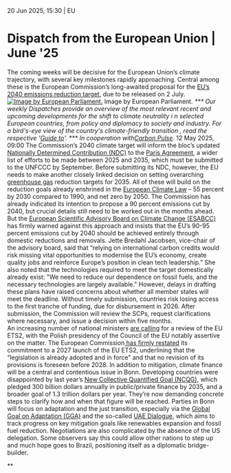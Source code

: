 20 Jun 2025, 15:30
| 
EU
# Dispatch from the European Union | June '25
The coming weeks will be decisive for the European Union’s climate trajectory, with several key milestones rapidly approaching. Central among these is the European Commission’s long-awaited proposal for the [EU’s 2040 emissions reduction target](https://www.cleanenergywire.org/factsheets/qa-eu-propose-2040-emissions-reduction-target), due to be released on 2 July.
[![Image by European Parliament.](https://www.cleanenergywire.org/sites/default/files/styles/paragraph_text_image/public/paragraphs/images/europeanparliament-brussels-flags.jpg?itok=zNtL8WZU)](https://www.cleanenergywire.org/sites/default/files/styles/gallery_image/public/paragraphs/images/europeanparliament-brussels-flags.jpg?itok=Dt3Hxxfk)
Image by European Parliament.
_*** Our weekly Dispatches provide an overview of the most relevant recent and upcoming developments for the shift to _climate neutrality i _n selected European countries, from _policy and diplomacy to society and industry.___ For a _bird's-eye view of the country's climate-friendly transition_ , read the respective '[Guide to](https://www.cleanenergywire.org/guides)'. ***_
_In cooperation with[Carbon Pulse](http://carbon-pulse.com/)._
12 May 2025, 09:00
The Commission’s 2040 climate target will inform the bloc’s updated [Nationally Determined Contribution (NDC)](https://www.cleanenergywire.org/factsheets/who-sets-targets-expert-qa-european-energy-and-climate-policy) to the [Paris Agreement](https://www.cleanenergywire.org/glossary/letter_p#paris_agreement), a wider list of efforts to be made between 2025 and 2035, which must be submitted to the UNFCCC by September. Before submitting its NDC, however, the EU needs to make another closely linked decision on setting overarching [greenhouse gas](https://www.cleanenergywire.org/glossary/letter_g#greenhouse_gas) reduction targets for 2035. All of these will build on the reduction goals already enshrined in the [European Climate Law](https://www.cleanenergywire.org/factsheets/covering-eus-fit-55-package-climate-and-energy-laws) – 55 percent by 2030 compared to 1990, and net zero by 2050. The Commission has already indicated its intention to propose a 90 percent emissions cut by 2040, but crucial details still need to be worked out in the months ahead.
But the [European Scientific Advisory Board on Climate Change (ESABCC)](https://climate-advisory-board.europa.eu/reports-and-publications/scientific-advice-for-amending-the-european-climate-law-setting-climate-goals-to-strengthen-eu-strategic-priorities) has firmly warned against this approach and insists that the EU’s 90-95 percent emissions cut by 2040 should be achieved entirely through domestic reductions and removals. Jette Bredahl Jacobsen, vice-chair of the advisory board, said that “relying on international carbon credits would risk missing vital opportunities to modernise the EU’s economy, create quality jobs and reinforce Europe’s position in clean tech leadership.” She also noted that the technologies required to meet the target domestically already exist: "We need to reduce our dependence on fossil fuels, and the necessary technologies are largely available."
However, delays in drafting these plans have raised concerns about whether all member states will meet the deadline. Without timely submission, countries risk losing access to the first tranche of funding, due for disbursement in 2026. After submission, the Commission will review the SCPs, request clarifications where necessary, and issue a decision within five months.   
An increasing number of national ministers [are calling](https://carbon-pulse.com/392444/) for a review of the EU ETS2, with the Polish presidency of the Council of the EU notably assertive on the matter. The European Commission[ ](https://carbon-pulse.com/394174/)[has firmly restated](https://carbon-pulse.com/394174/) its commitment to a 2027 launch of the EU ETS2, underlining that the “legislation is already adopted and in force” and that no revision of its provisions is foreseen before 2028.
In addition to mitigation, climate finance will be a central and contentious issue in Bonn. Developing countries were disappointed by last year’s [New Collective Quantified Goal (NCQG)](https://unfccc.int/NCQG), which pledged 300 billion dollars annually in public/private finance by 2035, and a broader goal of 1.3 trillion dollars per year. They’re now demanding concrete steps to clarify how and when that figure will be reached. Parties in Bonn will focus on adaptation and the just transition, especially via the [Global Goal on Adaptation (GGA)](https://unfccc.int/topics/adaptation-and-resilience/workstreams/gga) and the so-called [UAE Dialogue](https://unfccc.int/sites/default/files/resource/UAE_dialogue.pdf), which aims to track progress on key mitigation goals like renewables expansion and fossil fuel reduction. Negotiations are also complicated by the absence of the US delegation. Some observers say this could allow other nations to step up and much hope goes to Brazil, positioning itself as a diplomatic bridge-builder.




**

